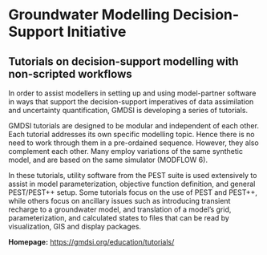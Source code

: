 # Groundwater Modelling Decision-Support Initiative
## Tutorials on decision-support modelling with non-scripted workflows

In order to assist modellers in setting up and using model-partner software in ways that support the decision-support imperatives of data assimilation and uncertainty quantification, GMDSI is developing a series of tutorials.

GMDSI tutorials are designed to be modular and independent of each other. Each tutorial addresses its own specific modelling topic. Hence there is no need to work through them in a pre-ordained sequence. However, they also complement each other. Many employ variations of the same synthetic model, and are based on the same simulator (MODFLOW 6).

In these tutorials, utility software from the PEST suite is used extensively to assist in model parameterization, objective function definition, and general PEST/PEST++ setup. Some tutorials focus on the use of PEST and PEST++, while others focus on ancillary issues such as introducing transient recharge to a groundwater model, and translation of a model’s grid, parameterization, and calculated states to files that can be read by visualization, GIS and display packages.

**Homepage:**
https://gmdsi.org/education/tutorials/

